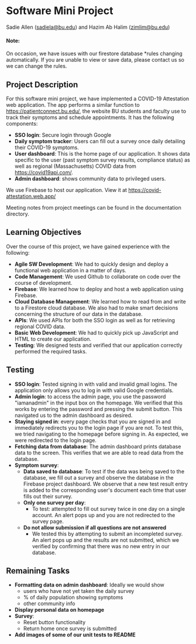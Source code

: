 # Software Mini Project
Sadie Allen (sadiela@bu.edu) and Hazim Ab Halim (zimlim@bu.edu)

#### Note:
On occasion, we have issues with our firestore database *rules changing automatically. If you are unable to view or save data, please contact us so we can change the rules.

## Project Description

For this software mini project, we have implemented a COVID-19 Attestation web application. The app performs a similar function to https://patientconnect.bu.edu/, the website BU students and faculty use to track their symptoms and schedule appointments. It has the following components: 

* **SSO login**: Secure login through Google
* **Daily symptom tracker**: Users can fill out a survey once daily detailing their COVID-19 symptoms.
* **User dashboard**: This is the home page of our application. It shows data specific to the user (past symptom survey results, compliance status) as well as regional (Massachusetts) COVID data from https://covid19api.com/.
* **Admin dashboard**: shows community data to privileged users. 

We use Firebase to host our application. View it at https://covid-attestation.web.app/

Meeting notes from project meetings can be found in the documentation directory.

## Learning Objectives
Over the course of this project, we have gained experience with the following: 
* **Agile SW Development**: We had to quickly design and deploy a functional web application in a matter of days.
* **Code Management**: We used Github to collaborate on code over the course of development.
* **Firebase**: We learned how to deploy and host a web application using Firebase. 
* **Cloud Database Management**: We learned how to read from and write to a Firestore cloud database. We also had to make smart decisions concerning the structure of our data in the database.
* **APIs**: We used APIs for both the SSO login as well as for retrieving regional COVID data.
* **Basic Web Development**: We had to quickly pick up JavaScript and HTML to create our application. 
* **Testing**: We designed tests and verified that our application correctly performed the required tasks. 

## Testing
* **SSO login**: Tested signing in with valid and invalid gmail logins. The application only allows you to log in with valid Google credentials.
* **Admin login**: to access the admin page, you use the password "iamanadmin" in the input box on the homepage. We verified that this works by entering the password and pressing the submit button. This navigated us to the admin dashboard as desired. 
* **Staying signed in**: every page checks that you are signed in and immediately redirects you to the login page if you are not. To test this, we tried navigating to the homepage before signing in. As expected, we were redirected to the login page.  
* **Fetching data from database**: The admin dashboard prints database data to the screen. This verifies that we are able to read data from the database. 
* **Symptom survey**:
    * **Data saved to database**: To test if the data was being saved to the database, we fill out a survey and observe the database in the Firebase project dashboard. We observe that a new test result entry is added to the corresponding user's document each time that user fills out their survey. 
    * **Only one survey per day**:
        * To test: attempted to fill out survey twice in one day on a single account. An alert pops up and you are not redirected to the survey page. 
    * **Do not allow submission if all questions are not answered**
        * We tested this by attempting to submit an incompleted survey. An alert pops up and the results are not submitted, which we verified by confirming that there was no new entry in our database. 

## Remaining Tasks
* **Formatting data on admin dashboard**: Ideally we would show 
    * users who have not yet taken the daily survey
    * % of daily population showing symptoms
    * other community info
* **Display personal data on homepage**
* **Survey**:
    * Reset button functionality
    * Return home once survey is submitted
* **Add images of some of our unit tests to README**
